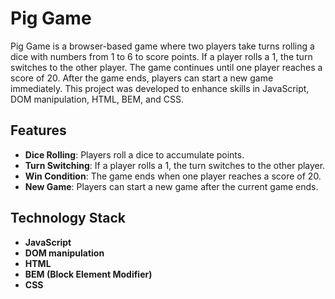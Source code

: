 # Pig Game

Pig Game is a browser-based game where two players take turns rolling a dice with numbers from 1 to 6 to score points. If a player rolls a 1, the turn switches to the other player. The game continues until one player reaches a score of 20. After the game ends, players can start a new game immediately. This project was developed to enhance skills in JavaScript, DOM manipulation, HTML, BEM, and CSS.

## Features

- **Dice Rolling**: Players roll a dice to accumulate points.
- **Turn Switching**: If a player rolls a 1, the turn switches to the other player.
- **Win Condition**: The game ends when one player reaches a score of 20.
- **New Game**: Players can start a new game after the current game ends.

## Technology Stack

- **JavaScript**
- **DOM manipulation**
- **HTML**
- **BEM (Block Element Modifier)**
- **CSS**
